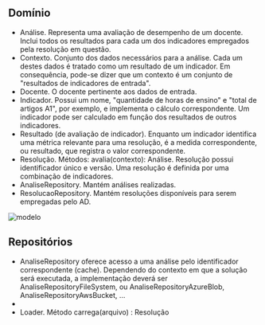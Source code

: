 ## Domínio

- Análise. Representa uma avaliação de desempenho de um docente. Inclui todos os resultados para cada um dos indicadores empregados pela resolução em questão.
- Contexto. Conjunto dos dados necessários para a análise. Cada um destes dados é tratado como um resultado de um indicador. Em consequência, pode-se dizer que um contexto é um conjunto de "resultados de indicadores de entrada".
- Docente. O docente pertinente aos dados de entrada.
- Indicador. Possui um nome, "quantidade de horas de ensino" e "total de artigos A1", por exemplo, e implementa o cálculo correspondente. Um indicador pode ser calculado em função dos resultados de outros indicadores.
- Resultado (de avaliação de indicador). Enquanto um indicador identifica uma métrica relevante para uma resolução, é a medida correspondente, ou resultado, que registra o valor correspondente.
- Resolução. Métodos: avalia(contexto): Análise. Resolução possui identificador único e versão. Uma resolução é definida por uma combinação de indicadores.
- AnaliseRepository. Mantém análises realizadas.
- ResolucaoRepository. Mantém resoluções disponíveis para serem empregadas pelo AD.

![modelo](http://www.plantuml.com/plantuml/proxy?cache=no&src=https://raw.githubusercontent.com/kyriosdata/docente-inf/main/documentacao/diagramas/dominio.puml)


## Repositórios

- AnaliseRepository oferece acesso a uma análise pelo identificador correspondente (cache). Dependendo do contexto em que a solução será executada, a implementação deverá ser AnaliseRepositoryFileSystem, ou AnaliseRepositoryAzureBlob, AnaliseRepositoryAwsBucket, ...
-
- Loader. Método carrega(arquivo) : Resolução
